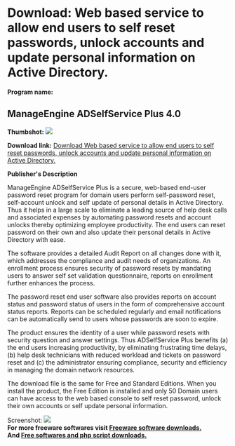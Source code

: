 # Download: Web based service to allow end users to self reset passwords, unlock accounts and update personal information on Active Directory.

**Program name:**

## ManageEngine ADSelfService Plus 4.0

  
**Thumbshot:** ![](http://www.freewarefiles.com/screenshot/meadserviceplus_md.gif)   
  
**Download link:** [Download Web based service to allow end users to self reset passwords, unlock accounts and update personal information on Active Directory.](http://freesoftwares.boysofts.com/ManageEngine-ADSelfService-Plus_program_39332.html)  
  


**Publisher's Description**  
  


ManageEngine ADSelfService Plus is a secure, web-based end-user password reset program for domain users perform self-password reset, self-account unlock and self update of personal details in Active Directory. Thus it helps in a large scale to eliminate a leading source of help desk calls and associated expenses by automating password resets and account unlocks thereby optimizing employee productivity. The end users can reset password on their own and also update their personal details in Active Directory with ease. 

The software provides a detailed Audit Report on all changes done with it, which addresses the compliance and audit needs of organizations. An enrollment process ensures security of password resets by mandating users to answer self set validation questionnaire, reports on enrollment further enhances the process. 

The password reset end user software also provides reports on account status and password status of users in the form of comprehensive account status reports. Reports can be scheduled regularly and email notifications can be automatically send to users whose passwords are soon to expire. 

The product ensures the identity of a user while password resets with security question and answer settings. Thus ADSelfService Plus benefits (a) the end users increasing productivity, by eliminating frustrating time delays, (b) help desk technicians with reduced workload and tickets on password reset and (c) the administrator ensuring compliance, security and efficiency in managing the domain network resources.

The download file is the same for Free and Standard Editions. When you install the product, the Free Edition is installed and only 50 Domain users can have access to the web based console to self reset password, unlock their own accounts or self update personal information. 

  
  
Screenshot: ![](http://www.freewarefiles.com/screenshot/meadserviceplus.gif)   
**For more freeware softwares visit [Freeware software downloads.](http://freesoftwares.boysofts.com/)**   
**And [Free softwares and php script downloads.](http://www.boysofts.com/)**
